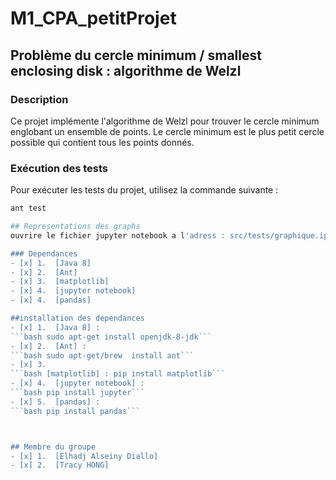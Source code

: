 # M1_CPA_petitProjet

## Problème du cercle minimum / smallest enclosing disk : algorithme de Welzl

### Description

Ce projet implémente l'algorithme de Welzl pour trouver le cercle minimum englobant un ensemble de points. Le cercle minimum est le plus petit cercle possible qui contient tous les points donnés.

### Exécution des tests

Pour exécuter les tests du projet, utilisez la commande suivante :

```bash
ant test

## Representations des graphs
ouvrire le fichier jupyter notebook a l'adress : src/tests/graphique.ipynb

### Dependances
- [x] 1.  [Java 8]
- [x] 2.  [Ant]
- [x] 3.  [matplotlib]
- [x] 4.  [jupyter notebook]
- [x] 4.  [pandas]

##installation des dependances
- [x] 1.  [Java 8] :
```bash sudo apt-get install openjdk-8-jdk```
- [x] 2.  [Ant] : 
```bash sudo apt-get/brew  install ant```
- [x] 3.  
```bash [matplotlib] : pip install matplotlib```
- [x] 4.  [jupyter notebook] : 
```bash pip install jupyter```
- [x] 5.  [pandas] : 
```bash pip install pandas```



## Membre du groupe
- [x] 1.  [Elhadj Alseiny Diallo] 
- [x] 2.  [Tracy HONG]